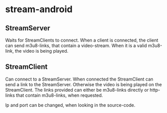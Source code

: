 # stream-android

## StreamServer 
Waits for StreamClients to connect. When a client is connected, the client can send m3u8-links, that contain a video-stream. When it is a valid m3u8-link, the video is being played.

## StreamClient 
Can connect to a StreamServer. When connected the StreamClient can send a link to the StreamServer. Otherwise the video is being played on the StreamClient. The links provided can either be m3u8-links directly or http-links that contain m3u8-links, when requested.

Ip and port can be changed, when looking in the source-code.
